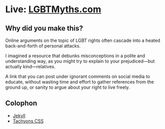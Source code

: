 # Live: [LGBTMyths.com](https://lgbtmyths.com/)


## Why did you make this?

Online arguments on the topic of LGBT rights often cascade into a heated back-and-forth of personal attacks.

I imagined a resource that debunks misconceptions in a polite and understanding way, as you might try to explain to your prejudiced—but actually kind—relatives.

A link that you can post under ignorant comments on social media to educate, without wasting time and effort to gather references from the ground up, or sanity to argue about your right to live freely.

## Colophon
- [Jekyll](https://jekyllrb.com/)
- [Tachyons CSS](https://tachyons.io/)
